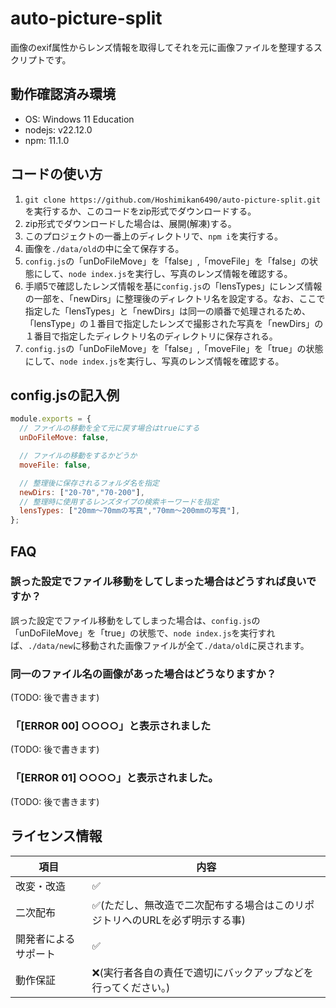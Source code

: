 # auto-picture-split
画像のexif属性からレンズ情報を取得してそれを元に画像ファイルを整理するスクリプトです。

## 動作確認済み環境
- OS: Windows 11 Education
- nodejs: v22.12.0
- npm: 11.1.0

## コードの使い方
1. `git clone https://github.com/Hoshimikan6490/auto-picture-split.git`を実行するか、このコードをzip形式でダウンロードする。
2. zip形式でダウンロードした場合は、展開(解凍)する。
3. このプロジェクトの一番上のディレクトリで、`npm i`を実行する。
4. 画像を`./data/old`の中に全て保存する。
5. `config.js`の「unDoFileMove」を「false」,「moveFile」を「false」の状態にして、`node index.js`を実行し、写真のレンズ情報を確認する。
6. 手順5で確認したレンズ情報を基に`config.js`の「lensTypes」にレンズ情報の一部を、「newDirs」に整理後のディレクトリ名を設定する。なお、ここで指定した「lensTypes」と「newDirs」は同一の順番で処理されるため、「lensType」の１番目で指定したレンズで撮影された写真を「newDirs」の１番目で指定したディレクトリ名のディレクトリに保存される。
7. `config.js`の「unDoFileMove」を「false」,「moveFile」を「true」の状態にして、`node index.js`を実行し、写真のレンズ情報を確認する。

## config.jsの記入例
```js
module.exports = {
  // ファイルの移動を全て元に戻す場合はtrueにする
  unDoFileMove: false,

  // ファイルの移動をするかどうか
  moveFile: false,

  // 整理後に保存されるフォルダ名を指定
  newDirs: ["20-70","70-200"],
  // 整理時に使用するレンズタイプの検索キーワードを指定
  lensTypes: ["20mm～70mmの写真","70mm～200mmの写真"],
};
```

## FAQ
### 誤った設定でファイル移動をしてしまった場合はどうすれば良いですか？
誤った設定でファイル移動をしてしまった場合は、`config.js`の「unDoFileMove」を「true」の状態で、`node index.js`を実行すれば、`./data/new`に移動された画像ファイルが全て`./data/old`に戻されます。
### 同一のファイル名の画像があった場合はどうなりますか？
(TODO: 後で書きます)
### 「[ERROR 00] ○○○○」と表示されました
(TODO: 後で書きます)
### 「[ERROR 01] ○○○○」と表示されました。
(TODO: 後で書きます)

## ライセンス情報

|項目|内容|
|---|---|
|改変・改造|✅|
|二次配布|✅(ただし、無改造で二次配布する場合はこのリポジトリへのURLを必ず明示する事)|
|開発者によるサポート|✅|
|動作保証|❌(実行者各自の責任で適切にバックアップなどを行ってください。)|
